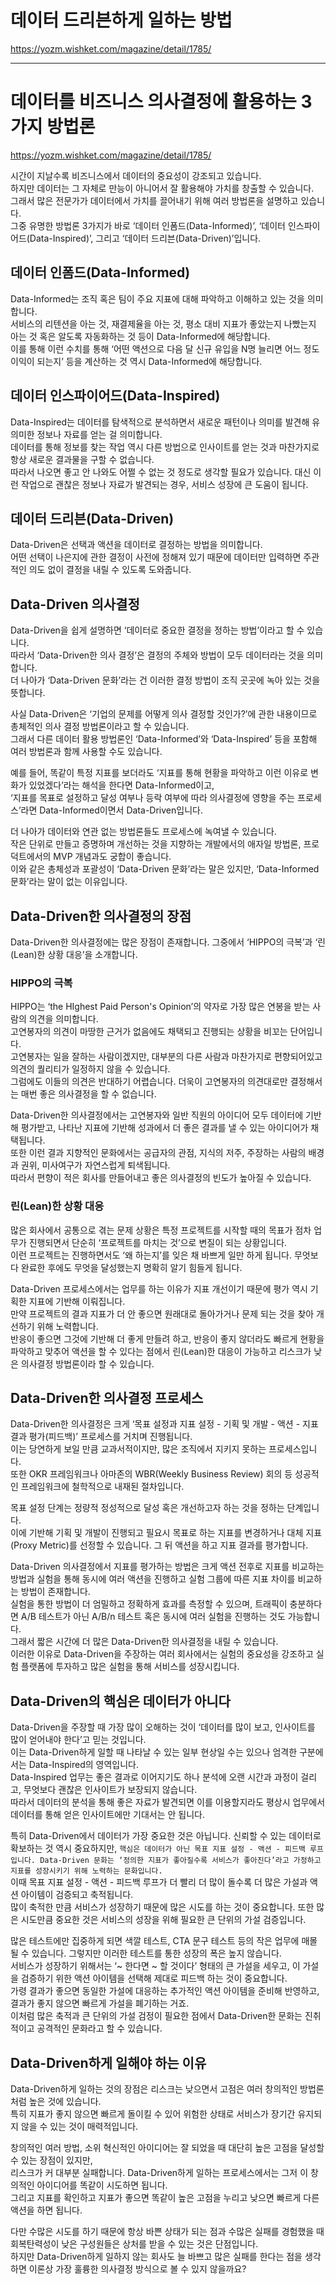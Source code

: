 # 데이터 드리븐하게 일하는 방법

https://yozm.wishket.com/magazine/detail/1785/

---

# 데이터를 비즈니스 의사결정에 활용하는 3가지 방법론

https://yozm.wishket.com/magazine/detail/1785/

시간이 지날수록 비즈니스에서 데이터의 중요성이 강조되고 있습니다.  
하지만 데이터는 그 자체로 만능이 아니어서 잘 활용해야 가치를 창출할 수 있습니다.  
그래서 많은 전문가가 데이터에서 가치를 끌어내기 위해 여러 방법론을 설명하고 있습니다.  
그중 유명한 방법론 3가지가 바로 ‘데이터 인폼드(Data-Informed)’, ‘데이터 인스파이어드(Data-Inspired)’, 그리고 ‘데이터 드리븐(Data-Driven)’입니다.

## 데이터 인폼드(Data-Informed)

Data-Informed는 조직 혹은 팀이 주요 지표에 대해 파악하고 이해하고 있는 것을 의미합니다.  
서비스의 리텐션을 아는 것, 재결제율을 아는 것, 평소 대비 지표가 좋았는지 나빴는지 아는 것 혹은 알도록 자동화하는 것 등이 Data-Informed에 해당합니다.  
이를 통해 이런 수치를 통해 ‘어떤 액션으로 다음 달 신규 유입을 N명 늘리면 어느 정도 이익이 되는지’ 등을 계산하는 것 역시 Data-Informed에 해당합니다.

## 데이터 인스파이어드(Data-Inspired)

Data-Inspired는 데이터를 탐색적으로 분석하면서 새로운 패턴이나 의미를 발견해 유의미한 정보나 자료를 얻는 걸 의미합니다.  
데이터를 통해 정보를 찾는 작업 역시 다른 방법으로 인사이트를 얻는 것과 마찬가지로 항상 새로운 결과물을 구할 수 없습니다.  
따라서 나오면 좋고 안 나와도 어쩔 수 없는 것 정도로 생각할 필요가 있습니다. 대신 이런 작업으로 괜찮은 정보나 자료가 발견되는 경우, 서비스 성장에 큰 도움이 됩니다.

## 데이터 드리븐(Data-Driven)

Data-Driven은 선택과 액션을 데이터로 결정하는 방법을 의미합니다.  
어떤 선택이 나은지에 관한 결정이 사전에 정해져 있기 때문에 데이터만 입력하면 주관적인 의도 없이 결정을 내릴 수 있도록 도와줍니다.

## Data-Driven 의사결정

Data-Driven을 쉽게 설명하면 ‘데이터로 중요한 결정을 정하는 방법’이라고 할 수 있습니다.  
따라서 ‘Data-Driven한 의사 결정’은 결정의 주체와 방법이 모두 데이터라는 것을 의미합니다.  
더 나아가 ‘Data-Driven 문화’라는 건 이러한 결정 방법이 조직 곳곳에 녹아 있는 것을 뜻합니다.

사실 Data-Driven은 ‘기업의 문제를 어떻게 의사 결정할 것인가?’에 관한 내용이므로 총체적인 의사 결정 방법론이라고 할 수 있습니다.  
그래서 다른 데이터 활용 방법론인 ‘Data-Informed’와 ‘Data-Inspired’ 등을 포함해 여러 방법론과 함께 사용할 수도 있습니다.

예를 들어, 똑같이 특정 지표를 보더라도 ‘지표를 통해 현황을 파악하고 이런 이유로 변화가 있었겠다’라는 해석을 한다면 Data-Informed이고,  
‘지표를 목표로 설정하고 달성 여부나 등락 여부에 따라 의사결정에 영향을 주는 프로세스’라면 Data-Informed이면서 Data-Driven입니다.

더 나아가 데이터와 연관 없는 방법론들도 프로세스에 녹여낼 수 있습니다.  
작은 단위로 만들고 증명하며 개선하는 것을 지향하는 개발에서의 애자일 방법론, 프로덕트에서의 MVP 개념과도 궁합이 좋습니다.  
이와 같은 총체성과 포괄성이 ‘Data-Driven 문화’라는 말은 있지만, ‘Data-Informed 문화’라는 말이 없는 이유입니다.

## Data-Driven한 의사결정의 장점

Data-Driven한 의사결정에는 많은 장점이 존재합니다. 그중에서 ‘HIPPO의 극복’과 ‘린(Lean)한 상황 대응’을 소개합니다.

### HIPPO의 극복

HIPPO는 ‘the HIghest Paid Person's Opinion’의 약자로 가장 많은 연봉을 받는 사람의 의견을 의미합니다.  
고연봉자의 의견이 마땅한 근거가 없음에도 채택되고 진행되는 상황을 비꼬는 단어입니다.  
고연봉자는 일을 잘하는 사람이겠지만, 대부분의 다른 사람과 마찬가지로 편향되어있고 의견의 퀄리티가 일정하지 않을 수 있습니다.  
그럼에도 이들의 의견은 반대하기 어렵습니다. 더욱이 고연봉자의 의견대로만 결정해서는 매번 좋은 의사결정을 할 수 없습니다.

Data-Driven한 의사결정에서는 고연봉자와 일반 직원의 아이디어 모두 데이터에 기반해 평가받고, 나타난 지표에 기반해 성과에서 더 좋은 결과를 낼 수 있는 아이디어가 채택됩니다.  
또한 이런 결과 지향적인 문화에서는 공급자의 관점, 지식의 저주, 주장하는 사람의 배경과 권위, 미사여구가 자연스럽게 퇴색됩니다.  
따라서 편향이 적은 회사를 만들어내고 좋은 의사결정의 빈도가 높아질 수 있습니다.

### 린(Lean)한 상황 대응

많은 회사에서 공통으로 겪는 문제 상황은 특정 프로젝트를 시작할 때의 목표가 점차 업무가 진행되면서 단순히 ‘프로젝트를 마치는 것’으로 변질이 되는 상황입니다.  
이런 프로젝트는 진행하면서도 ‘왜 하는지’를 잊은 채 바쁘게 일만 하게 됩니다. 무엇보다 완료한 후에도 무엇을 달성했는지 명확히 알기 힘들게 됩니다.

Data-Driven 프로세스에서는 업무를 하는 이유가 지표 개선이기 때문에 평가 역시 기획한 지표에 기반해 이뤄집니다.  
만약 프로젝트의 결과 지표가 더 안 좋으면 원래대로 돌아가거나 문제 되는 것을 찾아 개선하기 위해 노력합니다.  
반응이 좋으면 그것에 기반해 더 좋게 만들려 하고, 반응이 좋지 않더라도 빠르게 현황을 파악하고 맞추어 액션을 할 수 있다는 점에서 린(Lean)한 대응이 가능하고 리스크가 낮은 의사결정 방법론이라 할 수 있습니다.

## Data-Driven한 의사결정 프로세스

Data-Driven한 의사결정은 크게 ‘목표 설정과 지표 설정 - 기획 및 개발 - 액션 - 지표 결과 평가(피드백)’ 프로세스를 거치며 진행됩니다.  
이는 당연하게 보일 만큼 교과서적이지만, 많은 조직에서 지키지 못하는 프로세스입니다.  
또한 OKR 프레임워크나 아마존의 WBR(Weekly Business Review) 회의 등 성공적인 프레임워크에 철학적으로 내재된 절차입니다.

목표 설정 단계는 정량적 정성적으로 달성 혹은 개선하고자 하는 것을 정하는 단계입니다.  
이에 기반해 기획 및 개발이 진행되고 필요시 목표로 하는 지표를 변경하거나 대체 지표(Proxy Metric)를 선정할 수 있습니다. 그 뒤 액션을 하고 지표 결과를 평가합니다.

Data-Driven 의사결정에서 지표를 평가하는 방법은 크게 액션 전후로 지표를 비교하는 방법과 실험을 통해 동시에 여러 액션을 진행하고 실험 그룹에 따른 지표 차이를 비교하는 방법이 존재합니다.  
실험을 통한 방법이 더 엄밀하고 정확하게 효과를 측정할 수 있으며, 트래픽이 충분하다면 A/B 테스트가 아닌 A/B/n 테스트 혹은 동시에 여러 실험을 진행하는 것도 가능합니다.  
그래서 짧은 시간에 더 많은 Data-Driven한 의사결정을 내릴 수 있습니다.  
이러한 이유로 Data-Driven을 주장하는 여러 회사에서는 실험의 중요성을 강조하고 실험 플랫폼에 투자하고 많은 실험을 통해 서비스를 성장시킵니다.

## Data-Driven의 핵심은 데이터가 아니다

Data-Driven을 주장할 때 가장 많이 오해하는 것이 ‘데이터를 많이 보고, 인사이트를 많이 얻어내야 한다’고 믿는 것입니다.  
이는 Data-Driven하게 일할 때 나타날 수 있는 일부 현상일 수는 있으나 엄격한 구분에서는 Data-Inspired의 영역입니다.  
Data-Inspired 업무는 좋은 결과로 이어지기도 하나 분석에 오랜 시간과 과정이 걸리고, 무엇보다 괜찮은 인사이트가 보장되지 않습니다.  
따라서 데이터의 분석을 통해 좋은 자료가 발견되면 이를 이용할지라도 평상시 업무에서 데이터를 통해 얻은 인사이트에만 기대서는 안 됩니다.

특히 Data-Driven에서 데이터가 가장 중요한 것은 아닙니다. 신뢰할 수 있는 데이터로 확보하는 것 역시 중요하지만,
`핵심은 데이터가 아닌 목표 지표 설정 - 액션 - 피드백 루프입니다. Data-Driven 문화는 ‘정의한 지표가 좋아질수록 서비스가 좋아진다’라고 가정하고 지표를 성장시키기 위해 노력하는 문화입니다.`  
이때 목표 지표 설정 - 액션 - 피드백 루프가 더 빨리 더 많이 돌수록 더 많은 가설과 액션 아이템이 검증되고 축적됩니다.  
많이 축적한 만큼 서비스가 성장하기 때문에 많은 시도를 하는 것이 중요합니다. 또한 많은 시도만큼 중요한 것은 서비스의 성장을 위해 필요한 큰 단위의 가설 검증입니다.

많은 테스트에만 집중하게 되면 색깔 테스트, CTA 문구 테스트 등의 작은 업무에 매몰될 수 있습니다. 그렇지만 이러한 테스트를 통한 성장의 폭은 높지 않습니다.  
서비스가 성장하기 위해서는 ‘~ 한다면 ~ 할 것이다’ 형태의 큰 가설을 세우고, 이 가설을 검증하기 위한 액션 아이템을 선택해 제대로 피드백 하는 것이 중요합니다.  
가령 결과가 좋으면 동일한 가설에 대응하는 추가적인 액션 아이템을 준비해 반영하고, 결과가 좋지 않으면 빠르게 가설을 폐기하는 거죠.  
이처럼 많은 축적과 큰 단위의 가설 검정이 필요한 점에서 Data-Driven한 문화는 진취적이고 공격적인 문화라고 할 수 있습니다.

## Data-Driven하게 일해야 하는 이유

Data-Driven하게 일하는 것의 장점은 리스크는 낮으면서 고점은 여러 창의적인 방법론처럼 높은 것에 있습니다.  
특히 지표가 좋지 않으면 빠르게 돌이킬 수 있어 위험한 상태로 서비스가 장기간 유지되지 않을 수 있는 것이 매력적입니다.

창의적인 여러 방법, 소위 혁신적인 아이디어는 잘 되었을 때 대단히 높은 고점을 달성할 수 있는 장점이 있지만,  
리스크가 커 대부분 실패합니다. Data-Driven하게 일하는 프로세스에서는 그저 이 창의적인 아이디어를 똑같이 시도하면 됩니다.  
그리고 지표를 확인하고 지표가 좋으면 똑같이 높은 고점을 누리고 낮으면 빠르게 다른 액션을 하면 됩니다.

다만 수많은 시도를 하기 때문에 항상 바쁜 상태가 되는 점과 수많은 실패를 경험했을 때 회복탄력성이 낮은 구성원들은 상처를 받을 수 있는 것은 단점입니다.  
하지만 Data-Driven하게 일하지 않는 회사도 늘 바쁘고 많은 실패를 한다는 점을 생각하면 이론상 가장 훌륭한 의사결정 방식으로 볼 수 있지 않을까요?
